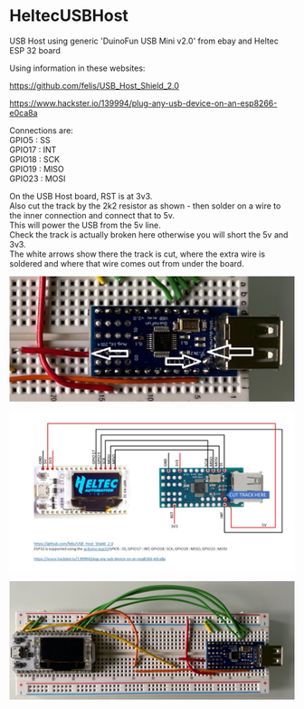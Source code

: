 # HeltecUSBHost

USB Host using generic 'DuinoFun USB Mini v2.0' from ebay and Heltec ESP 32 board   

Using information in these websites:   

https://github.com/felis/USB_Host_Shield_2.0   

https://www.hackster.io/139994/plug-any-usb-device-on-an-esp8266-e0ca8a   

Connections are:   
GPIO5 : SS   
GPIO17 : INT   
GPIO18 : SCK   
GPIO19 : MISO   
GPIO23 : MOSI   

On the USB Host board, RST is at 3v3.   
Also cut the track by the 2k2 resistor as shown - then solder on a wire to the inner connection and connect that to 5v.   
This will power the USB from the 5v line.   
Check the track is actually broken here otherwise you will short the 5v and 3v3.    
The white arrows show there the track is cut, where the extra wire is soldered and where that wire comes out from under the board.   

![Example](https://github.com/paulhamsh/HeltecUSBHost/blob/main/hostcloseup.jpg)

![Example](https://github.com/paulhamsh/HeltecUSBHost/blob/main/circuit.jpg)


![Example](https://github.com/paulhamsh/HeltecUSBHost/blob/main/board.jpg)


